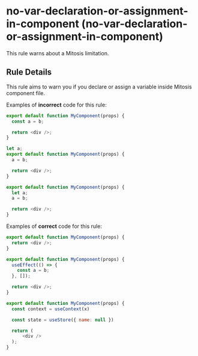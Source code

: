 # no-var-declaration-or-assignment-in-component (no-var-declaration-or-assignment-in-component)

This rule warns about a Mitosis limitation.

## Rule Details

This rule aims to warn you if you declare or assign a variable inside Mitosis component file.

Examples of **incorrect** code for this rule:

```js
export default function MyComponent(props) {
  const a = b;

  return <div />;
}

let a;
export default function MyComponent(props) {
  a = b;

  return <div />;
}

export default function MyComponent(props) {
  let a;
  a = b;

  return <div />;
}
```

Examples of **correct** code for this rule:

```js
export default function MyComponent(props) {
  return <div />;
}

export default function MyComponent(props) {
  useEffect(() => {
    const a = b;
  }, []);

  return <div />;
}

export default function MyComponent(props) {
  const context = useContext(x)

  const state = useStore({ name: null })

  return (
      <div />
  );
}
```
